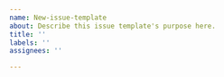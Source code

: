 ```yaml
---
name: New-issue-template
about: Describe this issue template's purpose here.
title: ''
labels: ''
assignees: ''

---
```



